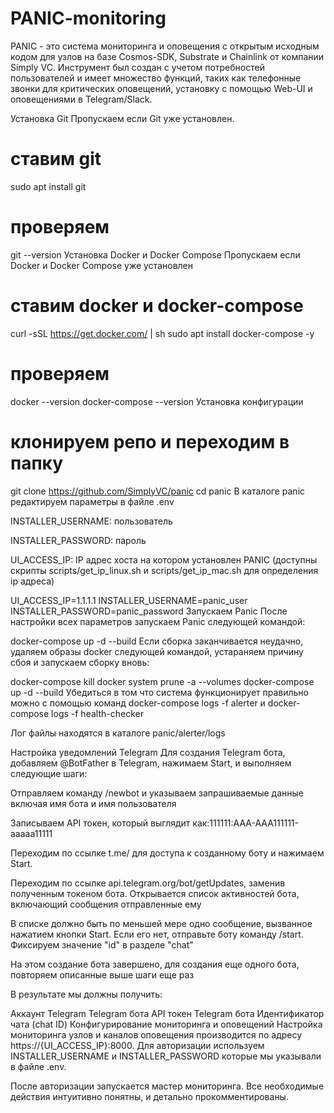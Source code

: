 # PANIC-monitoring
PANIC - это система мониторинга и оповещения с открытым исходным кодом для узлов на базе Cosmos-SDK, Substrate и Chainlink от компании Simply VC. Инструмент был создан с учетом потребностей пользователей и имеет множество функций, таких как телефонные звонки для критических оповещений, установку с помощью Web-UI и оповещениями в Telegram/Slack.

Установка Git
Пропускаем если Git уже установлен.

# ставим git
sudo apt install git

# проверяем
git --version
Установка Docker и Docker Compose
Пропускаем если Docker и Docker Compose уже установлен

# ставим docker и docker-compose
curl -sSL https://get.docker.com/ | sh
sudo apt install docker-compose -y

# проверяем
docker --version
docker-compose --version
Установка конфигурации
# клонируем репо и переходим в папку
git clone https://github.com/SimplyVC/panic
cd panic
В каталоге panic редактируем параметры в файле .env

INSTALLER_USERNAME: пользователь

INSTALLER_PASSWORD: пароль

UI_ACCESS_IP: IP адрес хоста на котором установлен PANIC (доступны скрипты scripts/get_ip_linux.sh и scripts/get_ip_mac.sh для определения ip адреса)

UI_ACCESS_IP=1.1.1.1
INSTALLER_USERNAME=panic_user
INSTALLER_PASSWORD=panic_password
Запускаем Panic
После настройки всех параметров запускаем Panic следующей командой:

docker-compose up -d --build
Если сборка заканчивается неудачно, удаляем образы docker следующей командой, устараняем причину сбоя и запускаем сборку вновь:

docker-compose kill
docker system prune -a --volumes
docker-compose up -d --build
Убедиться в том что система функционирует правильно можно с помощью команд docker-compose logs -f alerter и docker-compose logs -f health-checker

Лог файлы находятся в каталоге panic/alerter/logs

Настройка уведомлений Telegram
Для создания Telegram бота, добавляем @BotFather в Telegram, нажимаем Start, и выполняем следующие шаги:

Отправляем команду /newbot и указываем запрашиваемые данные включая имя бота и имя пользователя

Записываем API токен, который выглядит как:111111:AAA-AAA111111-aaaaa11111

Переходим по ссылке t.me/<username> для доступа к созданному боту и нажимаем Start.

Переходим по ссылке api.telegram.org/bot<token>/getUpdates, заменив <token> полученным токеном бота. Открывается список активностей бота, включающий сообщения отправленные ему

В списке должно быть по меньшей мере одно сообщение, вызванное нажатием кнопки Start. Если его нет, отправьте боту команду /start. Фиксируем значение "id" в разделе "chat"

На этом создание бота завершено, для создания еще одного бота, повторяем описанные выше шаги еще раз

В результате мы должны получить:

Аккаунт Telegram
Telegram бота
API токен Telegram бота
Идентификатор чата (chat ID)
Конфигурирование мониторинга и оповещений
Настройка мониторинга узлов и каналов оповещения производится по адресу https://{UI_ACCESS_IP}:8000. Для авторизации используем INSTALLER_USERNAME и INSTALLER_PASSWORD которые мы указывали в файле .env.

После авторизации запускается мастер мониторинга. Все необходимые действия интуитивно понятны, и детально прокомментированы.
